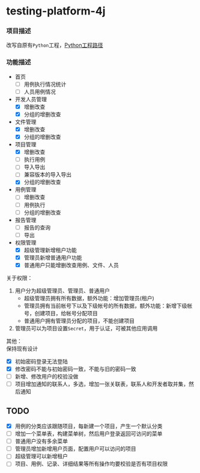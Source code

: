 # testing-platform-4j

### 项目描述

改写自原有`Python`工程，[Python工程路径](https://github.com/felixu1992/testing-platform)

### 功能描述

- 首页
  - [ ] 用例执行情况统计
  - [ ] 人员用例情况
- 开发人员管理
  - [x] 增删改查
  - [x] 分组的增删改查
- 文件管理
  - [x] 增删改查
  - [x] 分组的增删改查
- 项目管理
  - [x] 增删改查
  - [ ] 执行用例
  - [ ] 导入导出
  - [ ] 兼容版本的导入导出
  - [x] 分组的增删改查
- 用例管理
  - [ ] 增删改查
  - [ ] 用例执行
  - [ ] 分组的增删改查
- 报告管理
  - [ ] 报告的查询
  - [ ] 导出
- 权限管理
  - [x] 超级管理新增租户功能
  - [x] 管理员新增普通用户功能
  - [x] 普通用户只能增删改查用例、文件、人员

关于权限：
1. 用户分为超级管理员、管理员、普通用户
   - 超级管理员拥有所有数据，额外功能：增加管理员(租户)
   - 管理员拥有当前帐号下以及下级帐号的所有数据，额外功能：新增下级帐号，创建项目，给帐号分配项目
   - 普通用户拥有管理员分配的项目，不能创建项目
2. 管理员可以为项目设置`Secret`，用于认证，可被其他应用调用     

其他：   
保持现有设计

- [x] 初始密码登录无法登陆
- [x] 修改密码不能与初始密码一致，不能与旧的密码一致
- [ ] 新增、修改用户的校验没做
- [ ] 项目增加通知的联系人，多选，增加一张关联表，联系人和开发者取并集，然后通知      
## TODO
- [x] 用例的分类应该跟随项目，每新建一个项目，产生一个默认分类      
- [ ] 增加一个菜单表，构建菜单树，然后用户登录返回可访问的菜单
- [ ] 普通用户没有多余菜单
- [ ] 管理员增加新增用户页面，配置用户可以访问的项目
- [ ] 超级管理可以新增租户
- [ ] 项目、用例、记录、详细结果等所有操作均要校验是否有项目权限